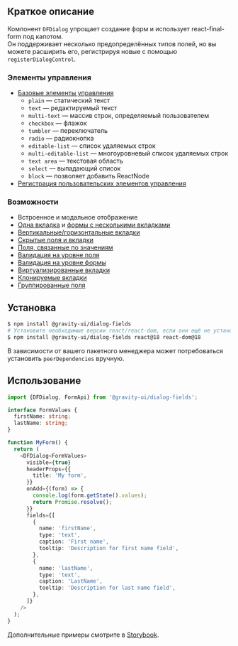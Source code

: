 ## Краткое описание

Компонент `DFDialog` упрощает создание форм и использует react-final-form под капотом.  
Он поддерживает несколько предопределённых типов полей, но вы можете расширить его, регистрируя новые с помощью `registerDialogControl`.

### Элементы управления

- [Базовые элементы управления](https://preview.yandexcloud.dev/dialog-fields/?path=/story/demo-00-base-controls)
  - `plain` — статический текст
  - `text` — редактируемый текст
  - `multi-text` — массив строк, определяемый пользователем
  - `checkbox` — флажок
  - `tumbler` — переключатель
  - `radio` — радиокнопка
  - `editable-list` — список удаляемых строк
  - `multi-editable-list` — многоуровневый список удаляемых строк
  - `text area` — текстовая область
  - `select` — выпадающий список
  - `block` — позволяет добавить ReactNode
- [Регистрация пользовательских элементов управления](https://preview.yandexcloud.dev/dialog-fields/?path=/story/tutorials-custom-control-registration)

### Возможности

- Встроенное и модальное отображение
- [Одна вкладка](https://preview.yandexcloud.dev/dialog-fields/?path=/story/demo-01-one-tab) и [формы с несколькими вкладками](https://preview.yandexcloud.dev/dialog-fields/?path=/story/demo-02-several-tab--horizontal-tabs)
- [Вертикальные/горизонтальные вкладки](https://preview.yandexcloud.dev/dialog-fields/?path=/story/demo-02-several-tab)
- [Скрытые поля и вкладки](https://preview.yandexcloud.dev/dialog-fields/?path=/story/demo-04-visibility-condition)
- [Поля, связанные по значениям](https://preview.yandexcloud.dev/dialog-fields/?path=/story/demo-05-extras-and-linked-fields)
- [Валидация на уровне поля](https://preview.yandexcloud.dev/dialog-fields/?path=/story/demo-06-field-validators)
- [Валидация на уровне формы](https://preview.yandexcloud.dev/dialog-fields/?path=/story/demo-07-form-validation)
- [Виртуализированные вкладки](https://preview.yandexcloud.dev/dialog-fields/?path=/story/demo-08-virtualized-tabs)
- [Клонируемые вкладки](https://preview.yandexcloud.dev/dialog-fields/?path=/story/demo-08-cloneable-tabs-)
- [Группированные поля](https://preview.yandexcloud.dev/dialog-fields/?path=/story/demo-03-sections)

## Установка

```bash
$ npm install @gravity-ui/dialog-fields
# Установите необходимые версии react/react-dom, если они ещё не установлены
$ npm install @gravity-ui/dialog-fields react@18 react-dom@18
```

В зависимости от вашего пакетного менеджера может потребоваться установить `peerDependencies` вручную.

## Использование

```ts
import {DFDialog, FormApi} from '@gravity-ui/dialog-fields';

interface FormValues {
  firstName: string;
  lastName: string;
}

function MyForm() {
  return (
    <DFDialog<FormValues>
      visible={true}
      headerProps={{
        title: 'My form',
      }}
      onAdd={(form) => {
        console.log(form.getState().values);
        return Promise.resolve();
      }}
      fields={[
        {
          name: 'firstName',
          type: 'text',
          caption: 'First name',
          tooltip: 'Description for first name field',
        },
        {
          name: 'lastName',
          type: 'text',
          caption: 'LastName',
          tooltip: 'Description for last name field',
        },
      ]}
    />
  );
}
```

Дополнительные примеры смотрите в [Storybook](https://preview.yandexcloud.dev/dialog-fields).